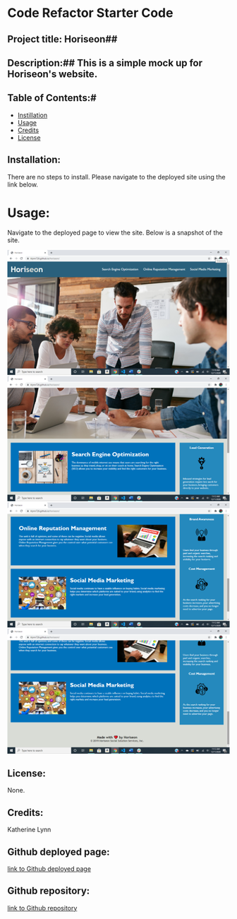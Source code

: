 # Code Refactor Starter Code

## Project title: Horiseon##

## Description:## This is a simple mock up for Horiseon's website.

## Table of Contents:#
* [Instillation](#installation)
* [Usage](#usage)
* [Credits](#credits)
* [License](#license)


## Installation:

There are no steps to install. Please navigate to the deployed site using the link below.

# Usage: 

Navigate to the deployed page to view the site. Below is a snapshot of the site.

![First image of site](./assets/images/screenshot4.png) ![Second image of site](./assets/images/screenshot3.png) ![Third image of site](./assets/images/screenshot2.png) ![Fourth image of site](./assets/images/screenshot1.png)


## License: 

None. 


## Credits: 

Katherine Lynn

## Github deployed page: 

[link to Github deployed page](https://klynn726.github.io/horiseon/)

## Github repository: 

[link to Github repository](https://github.com/klynn726/horiseon)

